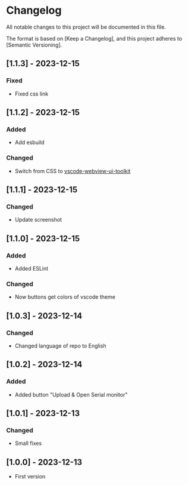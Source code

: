 # Changelog

All notable changes to this project will be documented in this file.

The format is based on [Keep a Changelog],
and this project adheres to [Semantic Versioning].

## [1.1.3] - 2023-12-15

### Fixed

- Fixed css link

## [1.1.2] - 2023-12-15

### Added

- Add esbuild

### Changed

- Switch from CSS to [vscode-webview-ui-toolkit](https://github.com/microsoft/vscode-webview-ui-toolkit)

## [1.1.1] - 2023-12-15

### Changed

- Update screenshot

## [1.1.0] - 2023-12-15

### Added

- Added ESLint

### Changed

- Now buttons get colors of vscode theme

## [1.0.3] - 2023-12-14

### Changed

- Changed language of repo to English

## [1.0.2] - 2023-12-14

### Added

- Added button "Upload & Open Serial monitor"

## [1.0.1] - 2023-12-13

### Changed

- Small fixes

## [1.0.0] - 2023-12-13

- First version
